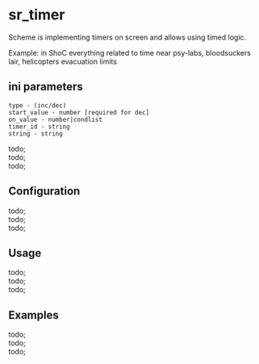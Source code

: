 # sr_timer

Scheme is implementing timers on screen and allows using timed logic. <br/>

Example: in ShoC everything related to time near psy-labs, bloodsuckers lair, helicopters evacuation limits

## ini parameters

```
type - (inc/dec)
start_value - number [required for dec]
on_value - number|condlist
timer_id - string
string - string
```

todo; <br/>
todo; <br/>
todo; <br/>

## Configuration

todo; <br/>
todo; <br/>
todo; <br/>

## Usage

todo; <br/>
todo; <br/>
todo; <br/>

## Examples

todo; <br/>
todo; <br/>
todo; <br/>
